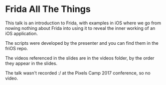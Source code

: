 # Frida All The Things

This talk is an introduction to Frida, with examples in iOS where we go from nowing nothing about Frida into using it to reveal the inner working of an iOS application.

The scripts were developed by the presenter and you can find them in the friOS repo.

The videos referenced in the slides are in the videos folder, by the order they appear in the slides.

The talk wasn't recorded :/ at the Pixels Camp 2017 conference, so no video.
